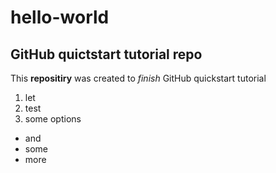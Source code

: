 # hello-world
## GitHub quictstart tutorial repo
This **repositiry** was created to *finish* GitHub quickstart tutorial
1. let
2. test
3. some options
- and
- some
- more
